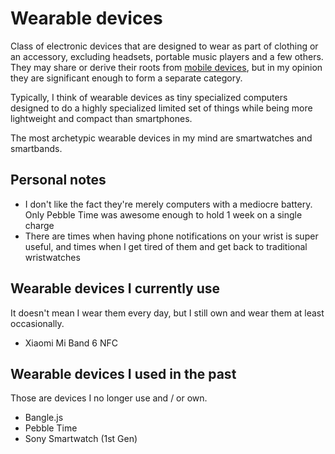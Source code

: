 # Wearable devices

Class of electronic devices that are designed to wear as part of clothing or an accessory, excluding headsets, portable music players and a few others. They may share or derive their roots from [mobile devices](/mobile-devices/), but in my opinion they are significant enough to form a separate category.

Typically, I think of wearable devices as tiny specialized computers designed to do a highly specialized limited set of things while being more lightweight and compact than smartphones.

The most archetypic wearable devices in my mind are smartwatches and smartbands.

## Personal notes

- I don't like the fact they're merely computers with a mediocre battery. Only Pebble Time was awesome enough to hold 1 week on a single charge
- There are times when having phone notifications on your wrist is super useful, and times when I get tired of them and get back to traditional wristwatches

## Wearable devices I currently use

It doesn't mean I wear them every day, but I still own and wear them at least occasionally.

- Xiaomi Mi Band 6 NFC

## Wearable devices I used in the past

Those are devices I no longer use and / or own.

- Bangle.js
- Pebble Time
- Sony Smartwatch (1st Gen)
